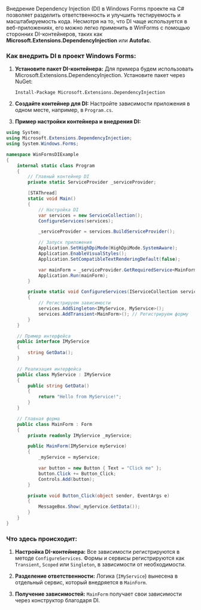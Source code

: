 Внедрение Dependency Injection (DI) в Windows Forms проекте на C# позволяет разделить ответственность и улучшить тестируемость и масштабируемость кода. Несмотря на то, что DI чаще используется в веб-приложениях, его можно легко применить в WinForms с помощью сторонних DI-контейнеров, таких как **Microsoft.Extensions.DependencyInjection** или **Autofac**.

### Как внедрить DI в проект Windows Forms:

1. **Установите пакет DI-контейнера:** Для примера будем использовать Microsoft.Extensions.DependencyInjection. Установите пакет через NuGet:
    
    `Install-Package Microsoft.Extensions.DependencyInjection`
    
2. **Создайте контейнер для DI:** Настройте зависимости приложения в одном месте, например, в `Program.cs`.
    
3. **Пример настройки контейнера и внедрения DI:**
    

```cs
using System;
using Microsoft.Extensions.DependencyInjection;
using System.Windows.Forms;

namespace WinFormsDIExample
{
    internal static class Program
    {
        // Главный контейнер DI
        private static ServiceProvider _serviceProvider;

        [STAThread]
        static void Main()
        {
            // Настройка DI
            var services = new ServiceCollection();
            ConfigureServices(services);

            _serviceProvider = services.BuildServiceProvider();

            // Запуск приложения
            Application.SetHighDpiMode(HighDpiMode.SystemAware);
            Application.EnableVisualStyles();
            Application.SetCompatibleTextRenderingDefault(false);

            var mainForm = _serviceProvider.GetRequiredService<MainForm>();
            Application.Run(mainForm);
        }

        private static void ConfigureServices(IServiceCollection services)
        {
            // Регистрируем зависимости
            services.AddSingleton<IMyService, MyService>();
            services.AddTransient<MainForm>(); // Регистрируем форму
        }
    }

    // Пример интерфейса
    public interface IMyService
    {
        string GetData();
    }

    // Реализация интерфейса
    public class MyService : IMyService
    {
        public string GetData()
        {
            return "Hello from MyService!";
        }
    }

    // Главная форма
    public class MainForm : Form
    {
        private readonly IMyService _myService;

        public MainForm(IMyService myService)
        {
            _myService = myService;

            var button = new Button { Text = "Click me" };
            button.Click += Button_Click;
            Controls.Add(button);
        }

        private void Button_Click(object sender, EventArgs e)
        {
            MessageBox.Show(_myService.GetData());
        }
    }
}

```

### Что здесь происходит:

1. **Настройка DI-контейнера:** Все зависимости регистрируются в методе `ConfigureServices`. Формы и сервисы регистрируются как `Transient`, `Scoped` или `Singleton`, в зависимости от необходимости.
    
2. **Разделение ответственности:** Логика (`IMyService`) вынесена в отдельный сервис, который внедряется в `MainForm`.
    
3. **Получение зависимостей:** `MainForm` получает свои зависимости через конструктор благодаря DI.